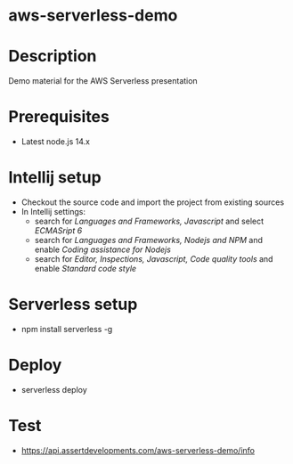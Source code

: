 aws-serverless-demo
===================

# Description
Demo material for the AWS Serverless presentation

# Prerequisites
* Latest node.js 14.x

# Intellij setup
* Checkout the source code and import the project from existing sources
* In Intellij settings:
  * search for _Languages and Frameworks, Javascript_ and select _ECMASript 6_
  * search for _Languages and Frameworks, Nodejs and NPM_ and enable _Coding assistance for Nodejs_
  * search for  _Editor, Inspections, Javascript, Code quality tools_ and enable _Standard code style_

# Serverless setup
* npm install serverless -g

# Deploy
* serverless deploy

# Test
* https://api.assertdevelopments.com/aws-serverless-demo/info

